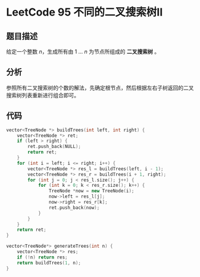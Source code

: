 # LeetCode 95 不同的二叉搜索树II

## 题目描述

给定一个整数 *n*，生成所有由 1 ... *n* 为节点所组成的 **二叉搜索树** 。



## 分析

参照所有二叉搜索树的个数的解法，先确定根节点，然后根据左右子树返回的二叉搜索树列表重新进行组合即可。




## 代码

```c++
vector<TreeNode *> buildTrees(int left, int right) {
    vector<TreeNode *> ret;
    if (left > right) {
        ret.push_back(NULL);
        return ret;
    }
    for (int i = left; i <= right; i++) {
        vector<TreeNode *> res_l = buildTrees(left, i - 1);
        vector<TreeNode *> res_r = buildTrees(i + 1, right);
        for (int j = 0; j < res_l.size(); j++) {
            for (int k = 0; k < res_r.size(); k++) {
                TreeNode *now = new TreeNode(i);
                now->left = res_l[j];
                now->right = res_r[k];
                ret.push_back(now);
            }
        }
    }
    return ret;
}

vector<TreeNode*> generateTrees(int n) {
    vector<TreeNode *> res;
    if (!n) return res;
    return buildTrees(1, n);
}
```

